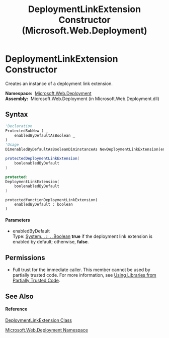 ﻿---
title: DeploymentLinkExtension Constructor  (Microsoft.Web.Deployment)
TOCTitle: DeploymentLinkExtension Constructor
ms:assetid: M:Microsoft.Web.Deployment.DeploymentLinkExtension.#ctor(System.Boolean)
ms:mtpsurl: https://msdn.microsoft.com/en-us/library/microsoft.web.deployment.deploymentlinkextension.deploymentlinkextension(v=VS.90)
ms:contentKeyID: 22753954
ms.date: 05/02/2012
mtps_version: v=VS.90
f1_keywords:
- Microsoft.Web.Deployment.DeploymentLinkExtension.DeploymentLinkExtension
- Microsoft.Web.Deployment.DeploymentLinkExtension.#ctor
dev_langs:
- CSharp
- JScript
- VB
- c++
api_location:
- Microsoft.Web.Deployment.dll
api_name:
- Microsoft.Web.Deployment.DeploymentLinkExtension..ctor
api_type:
- Managed
topic_type:
- apiref
- kbSyntax
product_family_name: VS
ROBOTS: INDEX,FOLLOW
---

# DeploymentLinkExtension Constructor

Creates an instance of a deployment link extension.

**Namespace:**  [Microsoft.Web.Deployment](microsoft-web-deployment-namespace.md)  
**Assembly:**  Microsoft.Web.Deployment (in Microsoft.Web.Deployment.dll)

## Syntax

``` vb
'Declaration
ProtectedSubNew ( _
    enabledByDefaultAsBoolean _
)
'Usage
DimenabledByDefaultAsBooleanDiminstanceAs NewDeploymentLinkExtension(enabledByDefault)
```

``` csharp
protectedDeploymentLinkExtension(
    boolenabledByDefault
)
```

``` c++
protected:
DeploymentLinkExtension(
    boolenabledByDefault
)
```

``` jscript
protectedfunctionDeploymentLinkExtension(
    enabledByDefault : boolean
)
```

#### Parameters

  - enabledByDefault  
    Type: [System. . :: . .Boolean](https://msdn.microsoft.com/en-us/library/a28wyd50\(v=vs.90\))  
    **true** if the deployment link extension is enabled by default; otherwise, **false**.  

## Permissions

  - Full trust for the immediate caller. This member cannot be used by partially trusted code. For more information, see [Using Libraries from Partially Trusted Code](https://msdn.microsoft.com/en-us/library/8skskf63\(v=vs.90\)).

## See Also

#### Reference

[DeploymentLinkExtension Class](deploymentlinkextension-class-microsoft-web-deployment.md)

[Microsoft.Web.Deployment Namespace](microsoft-web-deployment-namespace.md)

